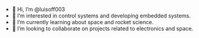 - 👋 Hi, I’m @luisoff003
- 👀 I’m interested in control systems and developing embedded systems. 
- 🌱 I’m currently learning about space and rocket science.
- 💞️ I’m looking to collaborate on projects related to electronics and space.

<!---
luisoff003/luisoff003 is a ✨ special ✨ repository because its `README.md` (this file) appears on your GitHub profile.
You can click the Preview link to take a look at your changes.
--->
